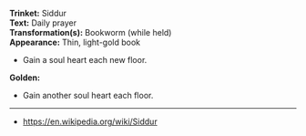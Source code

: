 **Trinket:** Siddur
<br>
**Text:** Daily prayer
<br>
**Transformation(s):** Bookworm (while held)
<br>
**Appearance:** Thin, light-gold book

- Gain a soul heart each new floor.

**Golden:**

- Gain another soul heart each floor.

---

- https://en.wikipedia.org/wiki/Siddur